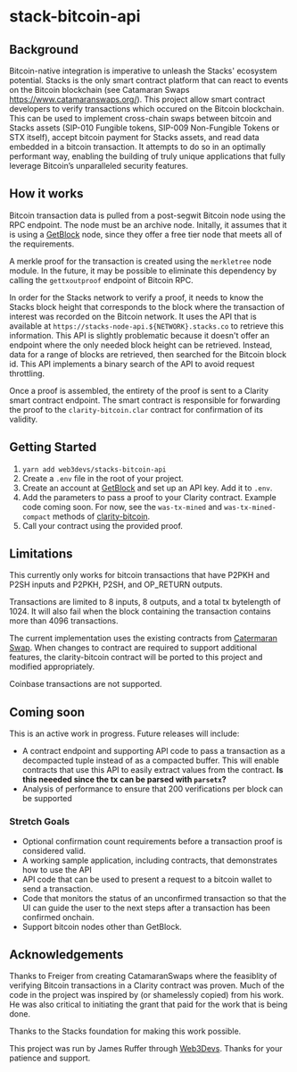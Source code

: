 # stack-bitcoin-api

## Background
Bitcoin-native integration is imperative to unleash the Stacks' ecosystem potential. Stacks is the only smart contract platform that can react to events on the Bitcoin blockchain (see Catamaran Swaps https://www.catamaranswaps.org/). This project allow smart contract developers to verify transactions which occured on the Bitcoin blockchain. This can be used to implement cross-chain swaps between bitcoin and Stacks assets (SIP-010 Fungible tokens, SIP-009 Non-Fungible Tokens or STX itself), accept bitcoin payment for Stacks assets, and read data embedded in a bitcoin transaction. It attempts to do so in an optimally performant way, enabling the building of truly unique applications that fully leverage Bitcoin’s unparalleled security features.

## How it works
Bitcoin transaction data is pulled from a post-segwit Bitcoin node using the RPC endpoint. The node must be an archive node. Initally, it assumes that it is using a [GetBlock](https://getblock.io/) node, since they offer a free tier node that meets all of the requirements.

A merkle proof for the transaction is created using the `merkletree` node module. In the future, it may be possible to eliminate this dependency by calling the `gettxoutproof` endpoint of Bitcoin RPC.

In order for the Stacks network to verify a proof, it needs to know the Stacks block height that corresponds to the block where the transaction of interest was recorded on the Bitcoin network. It uses the API that is available at `https://stacks-node-api.${NETWORK}.stacks.co` to retrieve this information. This API is slightly problematic because it doesn't offer an endpoint where the only needed block height can be retrieved. Instead, data for a range of blocks are retrieved, then searched for the Bitcoin block id. This API implements a binary search of the API to avoid request throttling.

Once a proof is assembled, the entirety of the proof is sent to a Clarity smart contract endpoint. The smart contract is responsible for forwarding the proof to the `clarity-bitcoin.clar` contract for confirmation of its validity.

## Getting Started
1. `yarn add web3devs/stacks-bitcoin-api`
2. Create a `.env` file in the root of your project.
3. Create an account at [GetBlock](https://account.getblock.io/sign-up) and set up an API key. Add it to `.env`.
4. Add the parameters to pass a proof to your Clarity contract. Example code coming soon. For now, see the `was-tx-mined` and `was-tx-mined-compact` methods of [clarity-bitcoin](https://github.com/friedger/clarity-catamaranswaps/blob/bb552b99ac7abf78c3b4f53b3516e27024595dc9/contracts/clarity-bitcoin.clar).
5. Call your contract using the provided proof. 

## Limitations
This currently only works for bitcoin transactions that have P2PKH and P2SH inputs and P2PKH, P2SH, and OP_RETURN outputs.

Transactions are limited to 8 inputs, 8 outputs, and a total tx bytelength of 1024. It will also fail when the block containing the transaction contains more than 4096 transactions.

The current implementation uses the existing contracts from [Catermaran Swap](https://github.com/friedger/clarity-catamaranswaps/blob/bb552b99ac7abf78c3b4f53b3516e27024595dc9/contracts/clarity-bitcoin.clar). When changes to contract are required to support additional features, the clarity-bitcoin contract will be ported to this project and modified appropriately. 

Coinbase transactions are not supported.

## Coming soon
This is an active work in progress. Future releases will include:
- A contract endpoint and supporting API code to pass a transaction as a decompacted tuple instead of as a compacted buffer. This will enable contracts that use this API to easily extract values from the contract.  **Is this neeeded since the tx can be parsed with `parsetx`?**
- Analysis of performance to ensure that 200 verifications per block can be supported

### Stretch Goals
- Optional confirmation count requirements before a transaction proof is considered valid. 
- A working sample application, including contracts, that demonstrates how to use the API
- API code that can be used to present a request to a bitcoin wallet to send a transaction.
- Code that monitors the status of an unconfirmed transaction so that the UI can guide the user to the next steps after a transaction has been confirmed onchain.
- Support bitcoin nodes other than GetBlock.

## Acknowledgements
Thanks to Freiger from creating CatamaranSwaps where the feasiblity of verifying Bitcoin transactions in a Clarity contract was proven. Much of the code in the project was inspired by (or shamelessly copied) from his work. He was also critical to initiating the grant that paid for the work that is being done.

Thanks to the Stacks foundation for making this work possible. 

This project was run by James Ruffer through [Web3Devs](https://web3devs.com/). Thanks for your patience and support.